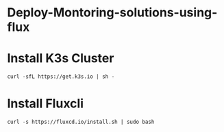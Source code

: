 # Deploy-Montoring-solutions-using-flux

# Install K3s Cluster

```
curl -sfL https://get.k3s.io | sh -
```
# Install Fluxcli

```
curl -s https://fluxcd.io/install.sh | sudo bash
```
